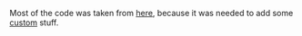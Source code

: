 Most of the code was taken from [here](https://github.com/hubgit/react-prosemirror/tree/master/react-prosemirror-config-default), because it was needed to add some [custom](./custom) stuff.
